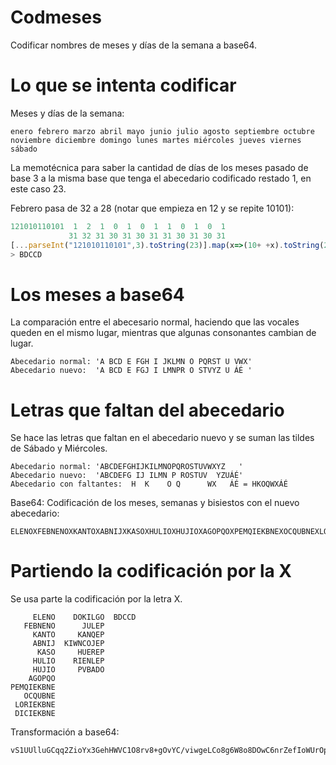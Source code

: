 # Codmeses
Codificar nombres de meses y días de la semana a base64.

# Lo que se intenta codificar
Meses y días de la semana:
```
enero febrero marzo abril mayo junio julio agosto septiembre octubre noviembre diciembre domingo lunes martes miércoles jueves viernes sábado
```
La memotécnica para saber la cantidad de días de los meses pasado de base 3 a la misma base que tenga el abecedario codificado restado 1, en este caso 23.

Febrero pasa de 32 a 28 (notar que empieza en 12 y se repite 10101):
```js
121010110101  1  2  1  0  1  0  1  1  0  1  0  1
             31 32 31 30 31 30 31 31 30 31 30 31
[...parseInt("121010110101",3).toString(23)].map(x=>(10+ +x).toString(23)).join("").toUpperCase()
> BDCCD
```

# Los meses a base64
La comparación entre el abecesario normal, haciendo que las vocales queden en el mismo lugar, mientras que algunas consonantes cambian de lugar.
```
Abecedario normal: 'A BCD E FGH I JKLMN O PQRST U VWX'
Abecedario nuevo:  'A BCD E FGJ I LMNPR O STVYZ U ÁÉ '
```
# Letras que faltan del abecedario

Se hace las letras que faltan en el abecedario nuevo y se suman las tildes de Sábado y Miércoles.
```
Abecedario normal: 'ABCDEFGHIJKILMNOPQROSTUVWXYZ   '
Abecedario nuevo:  'ABCDEFG IJ ILMN P ROSTUV  YZUÁÉ'
Abecedario con faltantes:  H  K    O Q      WX   ÁÉ = HKOQWXÁÉ
```

Base64:
Codificación de los meses, semanas y bisiestos con el nuevo abecedario:
```
ELENOXFEBNENOXKANTOXABNIJXKASOXHULIOXHUJIOXAGOPQOXPEMQIEKBNEXOCQUBNEXLORIEKBNEXDICIEKBNEXDOKILGOXJULEPXKANQEPXKIWNCOJEPXHUEREPXRIENLEPXPVBADOXBDCCD
```
# Partiendo la codificación por la X
Se usa parte la codificación por la letra X.
```
     ELENO    DOKILGO  BDCCD
   FEBNENO      JULEP
     KANTO     KANQEP
     ABNIJ  KIWNCOJEP
      KASO     HUEREP
     HULIO    RIENLEP
     HUJIO     PVBADO
    AGOPQO
PEMQIEKBNE
   OCQUBNE
 LORIEKBNE
 DICIEKBNE
```

Transformación a base64:
```
vS1UUlluGCqq2ZioYx3GehHWVC1O8rv8+gOvYC/viwgeLCo8g6W8o8DOwC6nrZefIoWUrOpTmr3Lnw6x4dQIBkZl+5lwd71J0jBEsp4qXbw2iDaz
```

